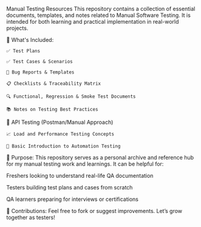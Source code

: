 Manual Testing Resources
This repository contains a collection of essential documents, templates, and notes related to Manual Software Testing. It is intended for both learning and practical implementation in real-world projects.

📄 What's Included:

    ✅ Test Plans

    ✅ Test Cases & Scenarios

    🐞 Bug Reports & Templates

    📋 Checklists & Traceability Matrix

    🔍 Functional, Regression & Smoke Test Documents
  
    📚 Notes on Testing Best Practices

📌 API Testing (Postman/Manual Approach)

    📈 Load and Performance Testing Concepts

    🚀 Basic Introduction to Automation Testing

📌 Purpose:
  This repository serves as a personal archive and reference hub for my manual testing work and learnings. It can be helpful for:

  Freshers looking to understand real-life QA documentation

  Testers building test plans and cases from scratch

QA learners preparing for interviews or certifications

🤝 Contributions:
Feel free to fork or suggest improvements. Let’s grow together as testers!
